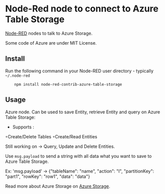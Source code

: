 Node-Red node to connect to Azure Table Storage
==============================

<a href="http://nodered.org" target="_new">Node-RED</a> nodes to talk to Azure Storage.

Some code of Azure are under MIT License.

Install
-------

Run the following command in your Node-RED user directory - typically `~/.node-red`

        npm install node-red-contrib-azure-table-storage

Usage
-----

Azure node. Can be used to save Entity, retrieve Entity and query on Azure Table Storage:

 - Supports :
 
◦Create/Delete Tables
◦Create/Read Entities

Still working on -> Query, Update and Delete Entities.

Use `msg.payload` to send a string with all data what you want to save to Azure Table Storage.

Ex: 'msg.payload' -> {"tableName": "name", "action": "I", "partitionKey": "part1", "rowKey": "row1", "data": "data"}
 


Read more about Azure Storage on <a href="https://azure.microsoft.com/pt-br/documentation/services/storage/">Azure Storage</a>.


